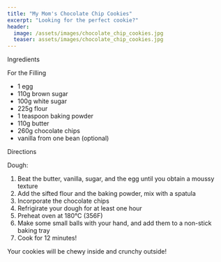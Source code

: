 ```yaml
---
title: "My Mom's Chocolate Chip Cookies"
excerpt: "Looking for the perfect cookie?"
header:
  image: /assets/images/chocolate_chip_cookies.jpg
  teaser: assets/images/chocolate_chip_cookies.jpg
---
```

Ingredients

For the Filling
* 1 egg
* 110g brown sugar
* 100g white sugar
* 225g flour 
* 1 teaspoon baking powder
* 110g butter 
* 260g chocolate chips
* vanilla from one bean (optional)

Directions

Dough: 
1. Beat the butter, vanilla, sugar, and the egg until you obtain a moussy texture
2. Add the sifted flour and the baking powder, mix with a spatula 
3. Incorporate the chocolate chips 
4. Refrigirate your dough for at least one hour
5. Preheat oven at 180°C (356F)
6. Make some small balls with your hand, and add them to a non-stick baking tray 
7. Cook for 12 minutes! 

Your cookies will be chewy inside and crunchy outside! 
